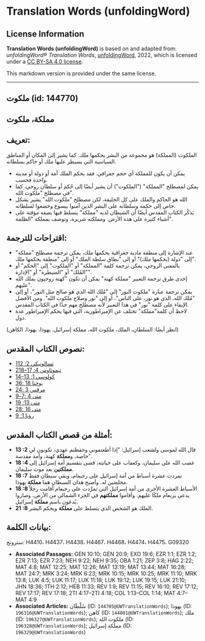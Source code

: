 # Translation Words (unfoldingWord)

## License Information

**Translation Words (unfoldingWord)** is based on and adapted from: _unfoldingWord® Translation Words_, [unfoldingWord](https://unfoldingword.org/utw), 2022, which is licensed under a [CC BY-SA 4.0 license](https://creativecommons.org/licenses/by-sa/4.0/legalcode.en).

This markdown version is provided under the same license.



--------------------------------

## ملكوت (id: 144770)

مملكة، ملكوت
------------

تعريف:
------

الملكوت (المملكة) هو مجموعة من البشر يحكمها ملك. كما يشير إلى المكان أو المناطق السياسية التي يسيطر عليها ملك أو حاكم بسلطانه.

* يمكن أن يكون للمملكة أي حجم جغرافي. فقد يحكم الملك أمة أو دولة أو مدينة واحدة فحسب.
* يمكن لمصطلح "المملكة" ("الملكوت") أن يشير أيضًا إلى حُكم أو سلطان روحي، كما في مصطلح "ملكوت الله".
* الله هو الحاكم والملك على كل الخليقة، لكن مصطلح "ملكوت الله" يشير بشكل خاص إلى حكمه وسلطانه على البشر الذين آمنوا بيسوع وخضعوا لسلطانه.
* يَذكُر الكتاب المقدس أيضًا أن الشيطان لديه "مملكة" يتسلط فيها بصفة مؤقتة على أشياء كثيرة على هذه الأرض. ومملكته شريرة، وتوصف بمملكة "الظلمة".

اقتراحات للترجمة:
-----------------

* عند الإشارة إلى منطقة مادية جغرافية يحكمها ملك، يمكن ترجمة مصطلح "مملكة" إلى "دولة (يحكمها ملك)" أو إلى "نطاق سلطة الملك" أو إلى "منطقة يحكمها ملك".
* بالمعنى الروحي، يمكن ترجمة كلمة "المملكة" أو "الملكوت" إلى "الحكم" أو "المُلك" أو "السيطرة" أو "الإدارة".
* إحدى طرق ترجمة التعبير "مملكة كهنة" يمكن أن تكون "كهنة روحيون يملك الله عليهم".
* يمكن ترجمة عبارة "ملكوت النور" إلى "مُلك الله الذي هو صالح مثل النور"، أو إلى "مُلك الله، الذي هو نور، على الناس"، أو إلى "نور وصلاح ملكوت الله". ومن الأفضل الإبقاء على كلمة "نور" في هذا التعبير لأنه مصطلح مهم جدًا في الكتاب المقدس.
* لاحظ أن كلمة"مملكة" تختلف عن الإمبراطورية، التي فيها يحكم الإمبراطور عدة دول.

(انظر أيضًا: السلطان، الملك، ملكوت الله، مملكة إسرائيل، يهوذا، يهوذا، الكاهن)

نصوص الكتاب المقدس:
-------------------

* [1تسالونيكي 2: 12](https://ref.ly/1Thess2:12)
* [2تيموثاوس 4: 17–18](https://ref.ly/2Tim4:17-2Tim4:18)
* [كولوسي 1: 13–14](https://ref.ly/Col1:13-Col1:14)
* [يوحنا 18 :36](https://ref.ly/John18:36)
* [مرقس 3 :24](https://ref.ly/Mark3:24)
* [متى 4 :7–9](https://ref.ly/Matt4:7-Matt4:9)
* [متى 13: 19](https://ref.ly/Matt13:19)
* [متى 16 :28](https://ref.ly/Matt16:28)
* [رؤيا 1: 9](https://ref.ly/Rev1:9)

أمثلة من قصص الكتاب المقدس:
---------------------------

* **13 :2** قال الله لموسى ولشعب إسرائيل: "إذا أطعتموني وحفظتم عهدي، تكونون لي خاصة، و**مملكة** كهنة، وأمة مقدسة".
* **18 :4** غضب الله على سليمان، وكعقاب على خيانته، قضى بتقسيم أمة إسرائيل إلى **مملكتين** بعد موت سليمان.
* **18 :7** تمردت عشرة أسباط من أمة إسرائيل على رحبعام، وبقي سبطان فقط مخلصَين له. وأصبح هذان السبطان هما **مملكة** يهوذا.
* **18 :8** الأسباط العشرة الأخرى من أمة إسرائيل التي تمرَّدت على رحبعام أقامت رجلاً يدعى يربعام ملكًا عليهم. وأقاموا **مملكتهم** في الجزء الشمالي من الأرض، وصاروا يُدعَون باسم **مملكة** إسرائيل.
* **21 :8** الملك هو الشخص الذي يتسلط على **مملكة** ويحكم البشر.

بيانات الكلمة:
--------------

سترونج: H4410، H4437، H4438، H4467، H4468، H4474، H4475، G09320

* **Associated Passages:** GEN 10:10; GEN 20:9; EXO 19:6; EZR 1:1; EZR 1:2; EZR 7:13; EZR 7:23; NEH 9:22; NEH 9:35; OBA 1:21; ZEP 3:8; HAG 2:22; MAT 4:8; MAT 12:25; MAT 12:26; MAT 13:19; MAT 13:44; MAT 16:28; MAT 24:7; MRK 3:24; MRK 6:23; MRK 10:15; MRK 10:25; MRK 11:10; MRK 13:8; LUK 4:5; LUK 11:17; LUK 11:18; LUK 19:12; LUK 19:15; LUK 21:10; JHN 18:36; 1TH 2:12; HEB 11:33; REV 1:9; REV 11:15; REV 16:10; REV 17:12; REV 17:17; REV 17:18; 2TI 4:17–2TI 4:18; COL 1:13–COL 1:14; MAT 4:7–MAT 4:9
* **Associated Articles:** سُلْطَان (ID: `144705@UWTranslationWords`); يهوذا (ID: `196316@UWTranslationWords`); كاهن (ID: `144801@UWTranslationWords`); ملك (ID: `196327@UWTranslationWords`); ملكوت الله (ID: `196328@UWTranslationWords`); مملكة إسرائيل (ID: `196329@UWTranslationWords`)

